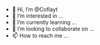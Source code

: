 - 👋 Hi, I’m @Coflayt
- 👀 I’m interested in ...
- 🌱 I’m currently learning ...
- 💞️ I’m looking to collaborate on ...
- 📫 How to reach me ...

<!---
Coflayt/Coflayt is a ✨ special ✨ repository because its `README.md` (this file) appears on your GitHub profile.
You can click the Preview link to take a look at your changes.
--->
